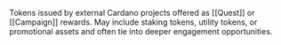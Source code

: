 Tokens issued by external Cardano projects offered as [[Quest]] or [[Campaign]] rewards. May include staking tokens, utility tokens, or promotional assets and often tie into deeper engagement opportunities.
